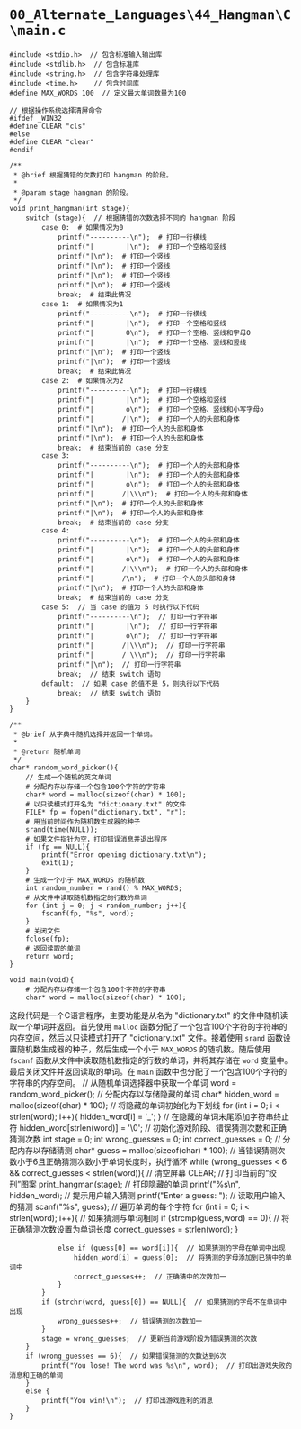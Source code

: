 # `00_Alternate_Languages\44_Hangman\C\main.c`

```
#include <stdio.h>  // 包含标准输入输出库
#include <stdlib.h>  // 包含标准库
#include <string.h>  // 包含字符串处理库
#include <time.h>    // 包含时间库
#define MAX_WORDS 100  // 定义最大单词数量为100

// 根据操作系统选择清屏命令
#ifdef _WIN32
#define CLEAR "cls"
#else
#define CLEAR "clear"
#endif

/**
 * @brief 根据猜错的次数打印 hangman 的阶段。
 * 
 * @param stage hangman 的阶段。
 */
void print_hangman(int stage){
    switch (stage){  // 根据猜错的次数选择不同的 hangman 阶段
        case 0:  # 如果情况为0
            printf("----------\n");  # 打印一行横线
            printf("|        |\n");  # 打印一个空格和竖线
            printf("|\n");  # 打印一个竖线
            printf("|\n");  # 打印一个竖线
            printf("|\n");  # 打印一个竖线
            printf("|\n");  # 打印一个竖线
            break;  # 结束此情况
        case 1:  # 如果情况为1
            printf("----------\n");  # 打印一行横线
            printf("|        |\n");  # 打印一个空格和竖线
            printf("|        O\n");  # 打印一个空格、竖线和字母O
            printf("|        |\n");  # 打印一个空格、竖线和竖线
            printf("|\n");  # 打印一个竖线
            printf("|\n");  # 打印一个竖线
            break;  # 结束此情况
        case 2:  # 如果情况为2
            printf("----------\n");  # 打印一行横线
            printf("|        |\n");  # 打印一个空格和竖线
            printf("|        o\n");  # 打印一个空格、竖线和小写字母o
            printf("|       /|\n");  # 打印一个人的头部和身体
            printf("|\n");  # 打印一个人的头部和身体
            printf("|\n");  # 打印一个人的头部和身体
            break;  # 结束当前的 case 分支
        case 3:
            printf("----------\n");  # 打印一个人的头部和身体
            printf("|        |\n");  # 打印一个人的头部和身体
            printf("|        o\n");  # 打印一个人的头部和身体
            printf("|       /|\\\n");  # 打印一个人的头部和身体
            printf("|\n");  # 打印一个人的头部和身体
            printf("|\n");  # 打印一个人的头部和身体
            break;  # 结束当前的 case 分支
        case 4:
            printf("----------\n");  # 打印一个人的头部和身体
            printf("|        |\n");  # 打印一个人的头部和身体
            printf("|        o\n");  # 打印一个人的头部和身体
            printf("|       /|\\\n");  # 打印一个人的头部和身体
            printf("|       /\n");  # 打印一个人的头部和身体
            printf("|\n");  # 打印一个人的头部和身体
            break;  # 结束当前的 case 分支
        case 5:  // 当 case 的值为 5 时执行以下代码
            printf("----------\n");  // 打印一行字符串
            printf("|        |\n");  // 打印一行字符串
            printf("|        o\n");  // 打印一行字符串
            printf("|       /|\\\n");  // 打印一行字符串
            printf("|       / \\\n");  // 打印一行字符串
            printf("|\n");  // 打印一行字符串
            break;  // 结束 switch 语句
        default:  // 如果 case 的值不是 5，则执行以下代码
            break;  // 结束 switch 语句
    }
}

/**
 * @brief 从字典中随机选择并返回一个单词。
 * 
 * @return 随机单词
 */
char* random_word_picker(){
    // 生成一个随机的英文单词
    # 分配内存以存储一个包含100个字符的字符串
    char* word = malloc(sizeof(char) * 100);
    # 以只读模式打开名为 "dictionary.txt" 的文件
    FILE* fp = fopen("dictionary.txt", "r");
    # 用当前时间作为随机数生成器的种子
    srand(time(NULL));
    # 如果文件指针为空，打印错误消息并退出程序
    if (fp == NULL){
        printf("Error opening dictionary.txt\n");
        exit(1);
    }
    # 生成一个小于 MAX_WORDS 的随机数
    int random_number = rand() % MAX_WORDS;
    # 从文件中读取随机数指定的行数的单词
    for (int j = 0; j < random_number; j++){
        fscanf(fp, "%s", word);
    }
    # 关闭文件
    fclose(fp);
    # 返回读取的单词
    return word;
}

void main(void){
    # 分配内存以存储一个包含100个字符的字符串
    char* word = malloc(sizeof(char) * 100);
```
这段代码是一个C语言程序，主要功能是从名为 "dictionary.txt" 的文件中随机读取一个单词并返回。首先使用 `malloc` 函数分配了一个包含100个字符的字符串的内存空间，然后以只读模式打开了 "dictionary.txt" 文件。接着使用 `srand` 函数设置随机数生成器的种子，然后生成一个小于 `MAX_WORDS` 的随机数。随后使用 `fscanf` 函数从文件中读取随机数指定的行数的单词，并将其存储在 `word` 变量中。最后关闭文件并返回读取的单词。在 `main` 函数中也分配了一个包含100个字符的字符串的内存空间。
    // 从随机单词选择器中获取一个单词
    word = random_word_picker();
    // 分配内存以存储隐藏的单词
    char* hidden_word = malloc(sizeof(char) * 100);
    // 将隐藏的单词初始化为下划线
    for (int i = 0; i < strlen(word); i++){
        hidden_word[i] = '_';
    }
    // 在隐藏的单词末尾添加字符串终止符
    hidden_word[strlen(word)] = '\0';
    // 初始化游戏阶段、错误猜测次数和正确猜测次数
    int stage = 0;
    int wrong_guesses = 0;
    int correct_guesses = 0;
    // 分配内存以存储猜测
    char* guess = malloc(sizeof(char) * 100);
    // 当错误猜测次数小于6且正确猜测次数小于单词长度时，执行循环
    while (wrong_guesses < 6 && correct_guesses < strlen(word)){
        // 清空屏幕
        CLEAR;
        // 打印当前的“绞刑”图案
        print_hangman(stage);
        // 打印隐藏的单词
        printf("%s\n", hidden_word);
        // 提示用户输入猜测
        printf("Enter a guess: ");
        // 读取用户输入的猜测
        scanf("%s", guess);
        // 遍历单词的每个字符
        for (int i = 0; i < strlen(word); i++){
            // 如果猜测与单词相同
            if (strcmp(guess,word) == 0){
                // 将正确猜测次数设置为单词长度
                correct_guesses = strlen(word);
            }
```
            else if (guess[0] == word[i]){  // 如果猜测的字母在单词中出现
                hidden_word[i] = guess[0];  // 将猜测的字母添加到已猜中的单词中
                correct_guesses++;  // 正确猜中的次数加一
            }
        }
        if (strchr(word, guess[0]) == NULL){  // 如果猜测的字母不在单词中出现
            wrong_guesses++;  // 错误猜测的次数加一
        }
        stage = wrong_guesses;  // 更新当前游戏阶段为错误猜测的次数
    }
    if (wrong_guesses == 6){  // 如果错误猜测的次数达到6次
        printf("You lose! The word was %s\n", word);  // 打印出游戏失败的消息和正确的单词
    }
    else {
        printf("You win!\n");  // 打印出游戏胜利的消息
    }
}
```